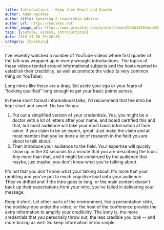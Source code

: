 ```yaml
---
title: Introductions - Keep them Short and Simple
author: Adam Kecskes
author_title: Speaking & Leadership Advisor
author_url: https://kecskes.net
author_image_url: https://www.gravatar.com/avatar/a4eec2622d18594aea04310ae3ec577c
tags: [youtube, videos, introductions]
date: 2018-11-30 20:28:30
category: [Speaking]
---
```


<p>I've recently watched a number of YouTube videos where first quarter of the talk was wrapped up in overly wrought introductions. The topics of these videos tended around informational subjects and the hosts wanted to establish their credibility, as well as promote the video (a very common thing on YouTube).</p>

<p>Long intros like these are a drag. Set aside your ego or your fears of "looking qualified" long enough to get your basic points across.</p>

<!--truncate-->

<p>In these short format informational talks, I'd recommend that the intro be kept short and sweet. Do two things:</p>
<ol>
<li>Put out a simplified version of your credentials. Yes, you might be a doctor with a lot of letters after your name, and board certified this and that, but most audience will take your most basic information at face value. If you claim to be an expert, great! Just make the claim and at most mention that you've done a lot of research in the field you are about to talk about.</li>
<li>Then introduce your audience to the field. Your expertise will quickly show up in the 30 seconds to a minute that you are describing the topic. Any more than that, and it might be construed by the audience that maybe, just maybe, you don't know what you're talking about.</li>
</ol>
<p>It's not that you <em>don't</em> know what your talking about. It's more that your rambling and you've put to much cognitive load onto your audience. They've drifted and if the intro goes to long, or the main content doesn't back up their expectations from your intro, you've failed in delivering your message.</p>
<p>Keep it short. Let other parts of the environment, like a presentation slide, the doobley-doo under the video, or the host of the conference provide the extra information to amplify your credibility. The irony is, the more credentials that <em>you</em> personally throw out, the less credible you look -- and more boring as well. So keep information intros simple.</p>
